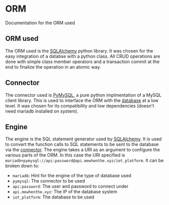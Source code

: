 # ORM
Documentation for the ORM used

## ORM used
The ORM used is the [SQLAlchemy](https://www.sqlalchemy.org/) python library. It was chosen for the easy integration of a databse with a python class. All CRUD operations are done with simple class member operators and a transaction commit at the end to finalize the operation in an atomic way.

## Connector
The connector used is [PyMySQL](https://github.com/PyMySQL/PyMySQL/), a pure python implmentation of a MySQL client library. This is used to interface the ORM with the [database](DB.md) at a low level. It was chosen for its compatibility and low dependencies (doesn't need mariadb installed on system).

## Engine
The engine is the SQL statement generator used by [SQLAlchemy](https://www.sqlalchemy.org/). It is used to convert the function calls to SQL statements to be sent to the database via the [connector](#Connector). The engine takes a URI as an argument to configure the various parts of the ORM. In this case the URI specified is `mariadb+pymysql://api:password@api.mewhenthe.xyz/iot_platform`. It can be broken down to:
- `mariadb`: Hint for the engine of the type of database used
- `pymysql`: The connector to be used
- `api:password`: The user and password to connect under
- `api.mewhenthe.xyz`: The IP of the database system
- `iot_platform`: The database to be used